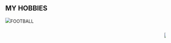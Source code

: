 <html>
<body>
    <h2>MY HOBBIES </h2>
	 <div>
	<p><img src="https://images.theconversation.com/files/237073/original/file-20180919-158237-17bvgte.jpg?ixlib=rb-1.1.0&q=45&auto=format&w=1200&h=1200.0&fit=crop">FOOTBALL</a></p>
	 <marquee>
	<p><img src="https://static.reuters.com/resources/r/?m=02&d=20181010&t=2&i=1313296596&r=LYNXNPEE991GK&w=800">BASKET BALL</a>
	<p><img src=""></a>
	<p><img src=""></a>
	<p><img src=""></a>
	<p><img src=""></a>
	</div></p>

</body>
</html>
